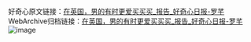 好奇心原文链接：[在英国，男的有时更爱买买买_报告_好奇心日报-罗芊 ](https://www.qdaily.com/articles/11812.html)
WebArchive归档链接：[在英国，男的有时更爱买买买_报告_好奇心日报-罗芊 ](http://web.archive.org/web/20190623171119/https://www.qdaily.com/articles/11812.html)
![image](http://ww3.sinaimg.cn/large/007d5XDply1g3wan7liexj30u02haqe0)